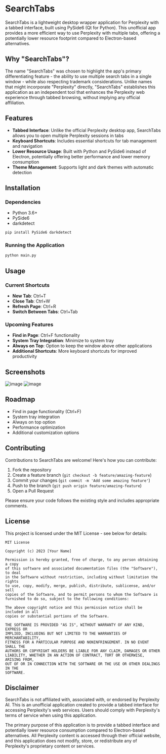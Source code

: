 # SearchTabs

SearchTabs is a lightweight desktop wrapper application for Perplexity with a tabbed interface, built using PySide6 (Qt for Python). This unofficial app provides a more efficient way to use Perplexity with multiple tabs, offering a potentially lower resource footprint compared to Electron-based alternatives.

## Why "SearchTabs"?
The name "SearchTabs" was chosen to highlight the app's primary differentiating feature - the ability to use multiple search tabs in a single window - while also respecting trademark considerations. Unlike names that might incorporate "Perplexity" directly, "SearchTabs" establishes this application as an independent tool that enhances the Perplexity web experience through tabbed browsing, without implying any official affiliation.

## Features

- **Tabbed Interface**: Unlike the official Perplexity desktop app, SearchTabs allows you to open multiple Perplexity sessions in tabs
- **Keyboard Shortcuts**: Includes essential shortcuts for tab management and navigation
- **Lower Resource Usage**: Built with Python and PySide6 instead of Electron, potentially offering better performance and lower memory consumption
- **Theme Management**: Supports light and dark themes with automatic detection

## Installation

### Dependencies
- Python 3.6+
- PySide6
- darkdetect

```bash
pip install PySide6 darkdetect
```

### Running the Application
```bash
python main.py
```

## Usage

### Current Shortcuts
- **New Tab**: Ctrl+T
- **Close Tab**: Ctrl+W
- **Refresh Page**: Ctrl+R
- **Switch Between Tabs**: Ctrl+Tab

### Upcoming Features
- **Find in Page**: Ctrl+F functionality
- **System Tray Integration**: Minimize to system tray
- **Always on Top**: Option to keep the window above other applications
- **Additional Shortcuts**: More keyboard shortcuts for improved productivity

## Screenshots

![image](https://github.com/user-attachments/assets/efb88f47-0ccf-4e8f-820b-aedf300fb0f1)
![image](https://github.com/user-attachments/assets/9143c958-31d6-4943-9e28-fd5a00292932)



## Roadmap

- Find in page functionality (Ctrl+F)
- System tray integration
- Always on top option
- Performance optimization
- Additional customization options

## Contributing

Contributions to SearchTabs are welcome! Here's how you can contribute:

1. Fork the repository
2. Create a feature branch (`git checkout -b feature/amazing-feature`)
3. Commit your changes (`git commit -m 'Add some amazing feature'`)
4. Push to the branch (`git push origin feature/amazing-feature`)
5. Open a Pull Request

Please ensure your code follows the existing style and includes appropriate comments.

## License

This project is licensed under the MIT License - see below for details:

```
MIT License

Copyright (c) 2023 [Your Name]

Permission is hereby granted, free of charge, to any person obtaining a copy
of this software and associated documentation files (the "Software"), to deal
in the Software without restriction, including without limitation the rights
to use, copy, modify, merge, publish, distribute, sublicense, and/or sell
copies of the Software, and to permit persons to whom the Software is
furnished to do so, subject to the following conditions:

The above copyright notice and this permission notice shall be included in all
copies or substantial portions of the Software.

THE SOFTWARE IS PROVIDED "AS IS", WITHOUT WARRANTY OF ANY KIND, EXPRESS OR
IMPLIED, INCLUDING BUT NOT LIMITED TO THE WARRANTIES OF MERCHANTABILITY,
FITNESS FOR A PARTICULAR PURPOSE AND NONINFRINGEMENT. IN NO EVENT SHALL THE
AUTHORS OR COPYRIGHT HOLDERS BE LIABLE FOR ANY CLAIM, DAMAGES OR OTHER
LIABILITY, WHETHER IN AN ACTION OF CONTRACT, TORT OR OTHERWISE, ARISING FROM,
OUT OF OR IN CONNECTION WITH THE SOFTWARE OR THE USE OR OTHER DEALINGS IN THE
SOFTWARE.
```

## Disclaimer

SearchTabs is not affiliated with, associated with, or endorsed by Perplexity AI. This is an unofficial application created to provide a tabbed interface for accessing Perplexity's web services. Users should comply with Perplexity's terms of service when using this application.

The primary purpose of this application is to provide a tabbed interface and potentially lower resource consumption compared to Electron-based alternatives. All Perplexity content is accessed through their official website, and this application does not modify, store, or redistribute any of Perplexity's proprietary content or services.
